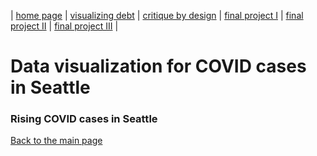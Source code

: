 | [home page](README.md) | [visualizing debt](dataviz2.md) | [critique by design](dataviz3.md) | [final project I](FPproposal.md) | [final project II](part2.md) | [final project III](FP_part3.md) |

# Data visualization for COVID cases in Seattle

### Rising COVID cases in Seattle
<div class="flourish-embed flourish-chart" data-src="visualisation/12594002"><script src="https://public.flourish.studio/resources/embed.js"></script></div>


[Back to the main page](README.md) 
